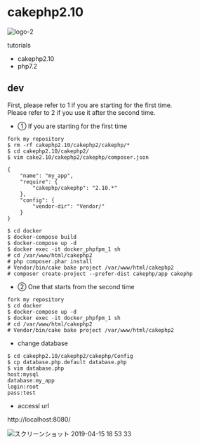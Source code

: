 # cakephp2.10

![logo-2](https://user-images.githubusercontent.com/5633085/56077045-8b3d8d80-5e12-11e9-8f04-6ea41ec2ba54.jpg)

tutorials

- cakephp2.10
- php7.2

## dev

First, please refer to 1 if you are starting for the first time.  
Please refer to 2 if you use it after the second time.


- ① If you are starting for the first time

```
fork my repository
$ rm -rf cakephp2.10/cakephp2/cakephp/*
$ cd cakephp2.10/cakephp2/
$ vim cake2.10/cakephp2/cakephp/composer.json

{
    "name": "my_app",
    "require": {
        "cakephp/cakephp": "2.10.*"
    },
    "config": {
        "vendor-dir": "Vendor/"
    }
}

$ cd docker
$ docker-compose build
$ docker-compose up -d
$ docker exec -it docker_phpfpm_1 sh
# cd /var/www/html/cakephp2
# php composer.phar install
# Vendor/bin/cake bake project /var/www/html/cakephp2
# composer create-project --prefer-dist cakephp/app cakephp
```


- ② One that starts from the second time
```
fork my repository
$ cd docker
$ docker-compose up -d
$ docker exec -it docker_phpfpm_1 sh
# cd /var/www/html/cakephp2
# Vendor/bin/cake bake project /var/www/html/cakephp2
```

- change database

```
$ cd cakephp2.10/cakephp2/cakephp/Config
$ cp database.php.default database.php
$ vim database.php
host:mysql
database:my_app
login:root
pass:test
```

- accessl url

http://localhost:8080/

![スクリーンショット 2019-04-15 18 53 33](https://user-images.githubusercontent.com/5633085/56124577-ec4f9780-5fb1-11e9-91ac-f2ad050619a9.png)

